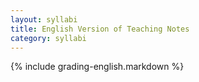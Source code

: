 ```yaml
---
layout: syllabi
title: English Version of Teaching Notes
category: syllabi
---
```


{% include grading-english.markdown %}

















